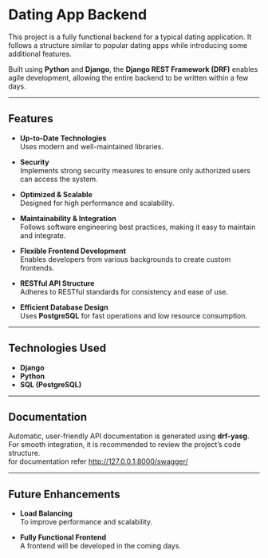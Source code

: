 # Dating App Backend  

This project is a fully functional backend for a typical dating application. It follows a structure similar to popular dating apps while introducing some additional features.  

Built using **Python** and **Django**, the **Django REST Framework (DRF)** enables agile development, allowing the entire backend to be written within a few days.  

---

## Features  

- **Up-to-Date Technologies**  
  Uses modern and well-maintained libraries.  

- **Security**  
  Implements strong security measures to ensure only authorized users can access the system.  

- **Optimized & Scalable**  
  Designed for high performance and scalability.  

- **Maintainability & Integration**  
  Follows software engineering best practices, making it easy to maintain and integrate.  

- **Flexible Frontend Development**  
  Enables developers from various backgrounds to create custom frontends.  

- **RESTful API Structure**  
  Adheres to RESTful standards for consistency and ease of use.  

- **Efficient Database Design**  
  Uses **PostgreSQL** for fast operations and low resource consumption.  

---

## Technologies Used  

- **Django**  
- **Python**  
- **SQL (PostgreSQL)**  

---

## Documentation  

Automatic, user-friendly API documentation is generated using **drf-yasg**.  
For smooth integration, it is recommended to review the project’s code structure.  
for documentation refer http://127.0.0.1:8000/swagger/

---

## Future Enhancements  

- **Load Balancing**  
  To improve performance and scalability.  

- **Fully Functional Frontend**  
  A frontend will be developed in the coming days.  
